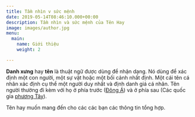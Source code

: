 ```yaml
---
title: Tầm nhìn v sức mệnh
date: 2019-05-14T08:46:10.000+00:00
description: Tầm nhìn và sức mệnh của Tên Hay
image: images/author.jpg
menu:
  main:
    name: Giới thiệu
    weight: 2

---
```

**Danh xưng** hay **tên** là thuật ngữ được dùng để nhận dạng. Nó dùng để xác định một con người, một sự vật hoặc một bối cảnh nhất định. Một cái tên cá nhân xác định cụ thể một người duy nhất và định danh giá cá nhân. Tên người thường đi kèm với họ ở phía trước ([Đông Á](https://vi.wikipedia.org/wiki/%C4%90%C3%B4ng_%C3%81 "Đông Á")) và ở phía sau (Các quốc gia [phương Tây](https://vi.wikipedia.org/wiki/Ph%C6%B0%C6%A1ng_T%C3%A2y "Phương Tây")).

Tên hay muốn mang đến cho các các bạn các thông tin tổng hợp.